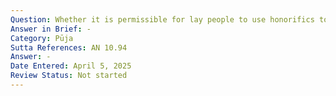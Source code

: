 ```yaml
---
Question: Whether it is permissible for lay people to use honorifics to refer to members of other sects?
Answer in Brief: -
Category: Pūja
Sutta References: AN 10.94
Answer: -
Date Entered: April 5, 2025
Review Status: Not started
---
```

